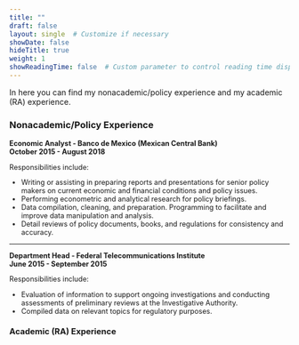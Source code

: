 ```yaml
---
title: ""
draft: false
layout: single  # Customize if necessary
showDate: false
hideTitle: true
weight: 1
showReadingTime: false  # Custom parameter to control reading time display
---
```


In here you can find my nonacademic/policy experience and my academic (RA) experience. 

### Nonacademic/Policy Experience
  
<span style="font-size: 0.9em;">
  
**Economic Analyst - Banco de Mexico (Mexican Central Bank)**  
**October 2015 - August 2018**

Responsibilities include:
- Writing or assisting in preparing reports and presentations for senior policy makers on current economic and financial conditions and policy issues.
- Performing econometric and analytical research for policy briefings.
- Data compilation, cleaning, and preparation. Programming to facilitate and improve data manipulation and analysis.
- Detail reviews of policy documents, books, and regulations for consistency and accuracy.

---

**Department Head - Federal Telecommunications Institute**  
**June 2015 - September 2015**

Responsibilities include:
- Evaluation of information to support ongoing investigations and conducting assessments of preliminary reviews at the Investigative Authority.
- Compiled data on relevant topics for regulatory purposes.



### Academic (RA) Experience

</span>
